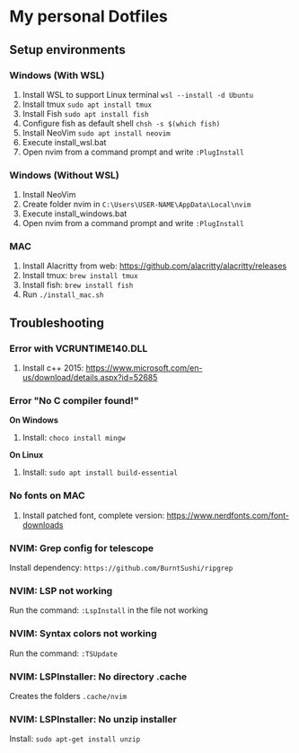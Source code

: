 # My personal Dotfiles

## Setup environments

### Windows (With WSL)

1) Install WSL to support Linux terminal
    `wsl --install -d Ubuntu`
1) Install tmux
    `sudo apt install tmux`
1) Install Fish
    `sudo apt install fish`
1) Configure fish as default shell
    `chsh -s $(which fish)`
1) Install NeoVim
    `sudo apt install neovim`
1) Execute install_wsl.bat
1) Open nvim from a command prompt and write `:PlugInstall`

### Windows (Without WSL)

1) Install NeoVim
2) Create folder nvim in `C:\Users\USER-NAME\AppData\Local\nvim`
3) Execute install_windows.bat
4) Open nvim from a command prompt and write `:PlugInstall`

### MAC

1) Install Alacritty from web: https://github.com/alacritty/alacritty/releases
1) Install tmux: `brew install tmux`
1) Install fish: `brew install fish`
1) Run `./install_mac.sh`
## Troubleshooting

### Error with VCRUNTIME140.DLL

1) Install c++ 2015: https://www.microsoft.com/en-us/download/details.aspx?id=52685

### Error "No C compiler found!"

**On Windows**
1) Install: `choco install mingw`

**On Linux**
1) Install: `sudo apt install build-essential`

### No fonts on MAC

1) Install patched font, complete version: https://www.nerdfonts.com/font-downloads

### NVIM: Grep config for telescope

Install dependency: `https://github.com/BurntSushi/ripgrep`

### NVIM: LSP not working

Run the command: `:LspInstall` in the file not working

### NVIM: Syntax colors not working

Run the command: `:TSUpdate`

### NVIM: LSPInstaller: No directory .cache

Creates the folders `.cache/nvim`

### NVIM: LSPInstaller: No unzip installer

Install: `sudo apt-get install unzip`
